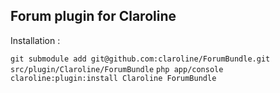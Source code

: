 Forum plugin for Claroline
--------------------------

Installation :

`git submodule add git@github.com:claroline/ForumBundle.git src/plugin/Claroline/ForumBundle`
`php app/console claroline:plugin:install Claroline ForumBundle`
